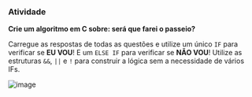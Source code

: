 

### Atividade

**Crie um algoritmo em C sobre: será que farei o passeio?**

Carregue as respostas de todas as questões e utilize um único `IF` para verificar se **EU VOU**! E um `ELSE IF` para verificar se **NÃO VOU**! Utilize as estruturas `&&`, `||` e `!` para construir a lógica sem a necessidade de vários IFs.


![image](https://github.com/user-attachments/assets/75f79b85-9c7c-40e8-a988-e122df1f3c1b)

